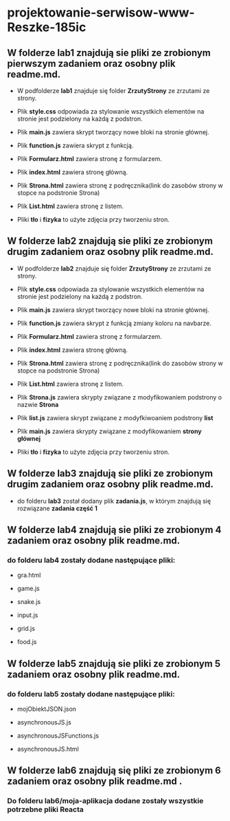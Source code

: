 # projektowanie-serwisow-www-Reszke-185ic

## W folderze **lab1** znajdują sie pliki ze zrobionym pierwszym zadaniem oraz osobny plik **readme.md**.

- W podfolderze **lab1** znajduje się folder **ZrzutyStrony** ze zrzutami ze strony.

- Plik **style.css** odpowiada za stylowanie wszystkich elementów na stronie jest podzielony na każdą z podstron.

- Plik **main.js** zawiera skrypt tworzący nowe bloki na stronie głównej.

- Plik **function.js** zawiera skrypt z funkcją.

- Plik **Formularz.html** zawiera stronę z formularzem.

- Plik **index.html** zawiera stronę główną.

- Plik **Strona.html** zawiera stronę z podręcznika(link do zasobów strony w stopce na podstronie Strona)

- Plik **List.html** zawiera stronę z listem.

- Pliki **tło** i **fizyka** to użyte zdjęcia przy tworzeniu stron.


## W folderze **lab2** znajdują sie pliki ze zrobionym drugim zadaniem oraz osobny plik **readme.md**.

- W podfolderze **lab2** znajduje się folder **ZrzutyStrony** ze zrzutami ze strony.

- Plik **style.css** odpowiada za stylowanie wszystkich elementów na stronie jest podzielony na każdą z podstron.

- Plik **main.js** zawiera skrypt tworzący nowe bloki na stronie głównej.

- Plik **function.js** zawiera skrypt z funkcją zmiany koloru na navbarze.

- Plik **Formularz.html** zawiera stronę z formularzem.

- Plik **index.html** zawiera stronę główną.

- Plik **Strona.html** zawiera stronę z podręcznika(link do zasobów strony w stopce na podstronie Strona)

- Plik **List.html** zawiera stronę z listem.

- Plik **Strona.js** zawiera skrypty związane z modyfikowaniem podstrony o nazwie **Strona**

- Plik **list.js** zawiera skrypt związane z modyfkiwoaniem podstrony **list**

- Plik **main.js** zawiera skrypty związane z modyfikowaniem **strony głównej**

- Pliki **tło** i **fizyka** to użyte zdjęcia przy tworzeniu stron.

## W folderze **lab3** znajdują sie pliki ze zrobionym drugim zadaniem oraz osobny plik **readme.md**.

- do folderu **lab3** został dodany plik **zadania.js**, w którym znajdują się rozwiązane **zadania część 1**

## W folderze **lab4** znajdują sie pliki ze zrobionym 4 zadaniem oraz osobny plik **readme.md**.

### do folderu **lab4** zostały dodane następujące pliki:

- gra.html

- game.js

- snake.js

- input.js

- grid.js

- food.js

## W folderze **lab5** znajdują sie pliki ze zrobionym 5 zadaniem oraz osobny plik **readme.md**.

### do folderu **lab5** zostały dodane następujące pliki:

- mojObiektJSON.json

- asynchronousJS.js

- asynchronousJSFunctions.js

- asynchronousJS.html

## W folderze **lab6** znajdują się pliki ze zrobionym 6 zadaniem oraz osobny plik **readme.md** .

### Do folderu **lab6/moja-aplikacja** dodane zostały wszystkie potrzebne pliki Reacta

